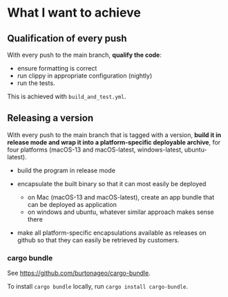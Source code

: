 # What I want to achieve

## Qualification of every push

With every push to the main branch, **qualify the code**:

- ensure formatting is correct
- run clippy in appropriate configuration (nightly)
- run the tests.

This is achieved with `build_and_test.yml`.

## Releasing a version

With every push to the main branch that is tagged with a version,
**build it in release mode and wrap it into a platform-specific deployable archive**,
for four platforms (macOS-13 and macOS-latest, windows-latest, ubuntu-latest).

- build the program in release mode

- encapsulate the built binary so that it can most easily be deployed
  - on Mac (macOS-13 and macOS-latest), create an app bundle that can be deployed as
  application
  - on windows and ubuntu, whatever similar approach makes sense there

- make all platform-specific encapsulations available as releases on github so that they can easily
  be retrieved by customers.

### cargo bundle

See <https://github.com/burtonageo/cargo-bundle>.

To install `cargo bundle` locally, run `cargo install cargo-bundle`.
